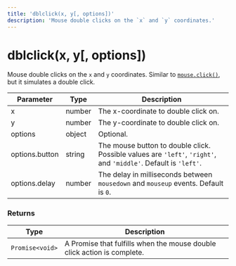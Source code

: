 ```yaml
---
title: 'dblclick(x, y[, options])'
description: 'Mouse double clicks on the `x` and `y` coordinates.'
---
```


# dblclick(x, y[, options])

Mouse double clicks on the `x` and `y` coordinates. Similar to [`mouse.click()`](https://grafana.com/docs/k6/<K6_VERSION>/javascript-api/k6-experimental/browser/mouse/click), but it simulates a double click.

| Parameter      | Type   | Description                                                                                                     |
| -------------- | ------ | --------------------------------------------------------------------------------------------------------------- |
| x              | number | The x-coordinate to double click on.                                                                            |
| y              | number | The y-coordinate to double click on.                                                                            |
| options        | object | Optional.                                                                                                       |
| options.button | string | The mouse button to double click. Possible values are `'left'`, `'right'`, and `'middle'`. Default is `'left'`. |
| options.delay  | number | The delay in milliseconds between `mousedown` and `mouseup` events. Default is `0`.                             |

### Returns

| Type            | Description                                                             |
| --------------- | ----------------------------------------------------------------------- |
| `Promise<void>` | A Promise that fulfills when the mouse double click action is complete. |